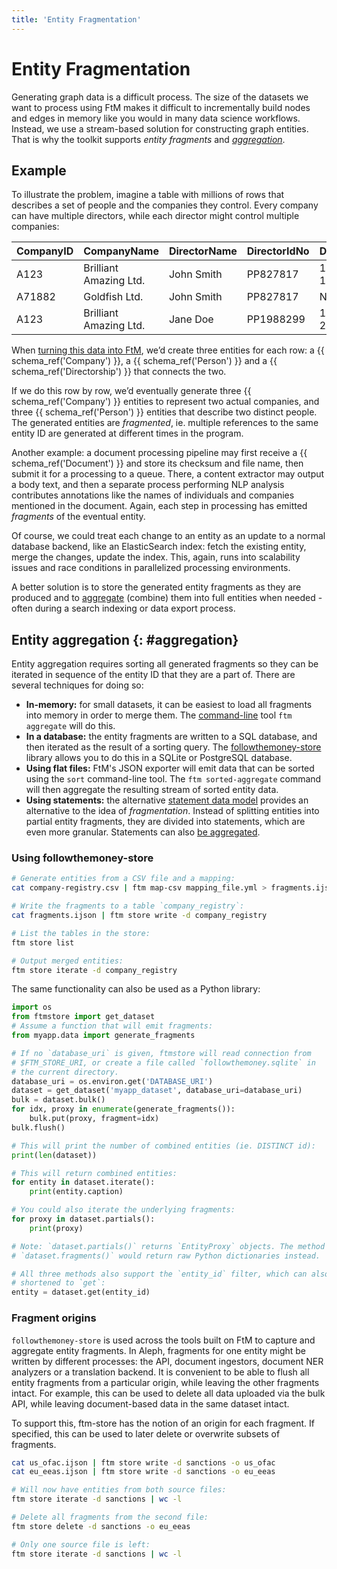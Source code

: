 ```yaml
---
title: 'Entity Fragmentation'
---
```


# Entity Fragmentation

Generating graph data is a difficult process. The size of the datasets we want to process using FtM makes it difficult to incrementally build nodes and edges in memory like you would in many data science workflows. Instead, we use a stream-based solution for constructing graph entities. That is why the toolkit supports _entity fragments_ and [_aggregation_](#aggregation).

## Example

To illustrate the problem, imagine a table with millions of rows that describes a set of people and the companies they control. Every company can have multiple directors, while each director might control multiple companies:

| CompanyID | CompanyName            | DirectorName | DirectorIdNo | DirectorDoB |
| --------- | ---------------------- | ------------ | ------------ | ----------- |
| A123      | Brilliant Amazing Ltd. | John Smith   | PP827817     | 1979-02-16  |
| A71882    | Goldfish Ltd.          | John Smith   | PP827817     | NULL        |
| A123      | Brilliant Amazing Ltd. | Jane Doe     | PP1988299    | 1983-06-24  |

When [turning this data into FtM](mappings.md), we’d create three entities for each row: a {{ schema_ref('Company') }}, a {{ schema_ref('Person') }} and a {{ schema_ref('Directorship') }} that connects the two.

If we do this row by row, we’d eventually generate three {{ schema_ref('Company') }} entities to represent two actual companies, and three {{ schema_ref('Person') }} entities that describe two distinct people. The generated entities are _fragmented_, ie. multiple references to the same entity ID are generated at different times in the program.

Another example: a document processing pipeline may first receive a {{ schema_ref('Document') }} and store its checksum and file name, then submit it for a processing to a queue. There, a content extractor may output a body text, and then a separate process performing NLP analysis contributes annotations like the names of individuals and companies mentioned in the document. Again, each step in processing has emitted _fragments_ of the eventual entity.

Of course, we could treat each change to an entity as an update to a normal database backend, like an ElasticSearch index: fetch the existing entity, merge the changes, update the index. This, again, runs into scalability issues and race conditions in parallelized processing environments.

A better solution is to store the generated entity fragments as they are produced and to [aggregate](#aggregation) (combine) them into full entities when needed - often during a search indexing or data export process. 

## Entity aggregation {: #aggregation}

Entity aggregation requires sorting all generated fragments so they can be iterated in sequence of the entity ID that they are a part of. There are several techniques for doing so:

* **In-memory:** for small datasets, it can be easiest to load all fragments into memory in order to merge them. The [command-line](cli.md) tool `ftm aggregate` will do this.
* **In a database:** the entity fragments are written to a SQL database, and then iterated as the result of a sorting query. The [followthemoney-store](https://github.com/alephdata/followthemoney-store) library allows you to do this in a SQLite or PostgreSQL database.
* **Using flat files:** FtM's JSON exporter will emit data that can be sorted using the `sort` command-line tool. The `ftm sorted-aggregate` command will then aggregate the resulting stream of sorted entity data.
* **Using statements:** the alternative [statement data model](statements.md) provides an alternative to the idea of _fragmentation_. Instead of splitting entities into partial entity fragments, they are divided into statements, which are even more granular. Statements can also [be aggregated](statements.md#aggregation).

### Using followthemoney-store

```bash
# Generate entities from a CSV file and a mapping:
cat company-registry.csv | ftm map-csv mapping_file.yml > fragments.ijson

# Write the fragments to a table `company_registry`:
cat fragments.ijson | ftm store write -d company_registry

# List the tables in the store:
ftm store list

# Output merged entities:
ftm store iterate -d company_registry
```

The same functionality can also be used as a Python library:

```python
import os
from ftmstore import get_dataset
# Assume a function that will emit fragments:
from myapp.data import generate_fragments

# If no `database_uri` is given, ftmstore will read connection from
# $FTM_STORE_URI, or create a file called `followthemoney.sqlite` in
# the current directory.
database_uri = os.environ.get('DATABASE_URI')
dataset = get_dataset('myapp_dataset', database_uri=database_uri)
bulk = dataset.bulk()
for idx, proxy in enumerate(generate_fragments()):
    bulk.put(proxy, fragment=idx)
bulk.flush()

# This will print the number of combined entities (ie. DISTINCT id):
print(len(dataset))

# This will return combined entities:
for entity in dataset.iterate():
    print(entity.caption)

# You could also iterate the underlying fragments:
for proxy in dataset.partials():
    print(proxy)

# Note: `dataset.partials()` returns `EntityProxy` objects. The method
# `dataset.fragments()` would return raw Python dictionaries instead.

# All three methods also support the `entity_id` filter, which can also be
# shortened to `get`:
entity = dataset.get(entity_id)
```

### Fragment origins

`followthemoney-store` is used across the tools built on FtM to capture and aggregate entity fragments. In Aleph, fragments for one entity might be written by different processes: the API, document ingestors, document NER analyzers or a translation backend. It is convenient to be able to flush all entity fragments from a particular origin, while leaving the other fragments intact. For example, this can be used to delete all data uploaded via the bulk API, while leaving document-based data in the same dataset intact.

To support this, ftm-store has the notion of an origin for each fragment. If specified, this can be used to later delete or overwrite subsets of fragments.

```bash
cat us_ofac.ijson | ftm store write -d sanctions -o us_ofac
cat eu_eeas.ijson | ftm store write -d sanctions -o eu_eeas

# Will now have entities from both source files:
ftm store iterate -d sanctions | wc -l

# Delete all fragments from the second file:
ftm store delete -d sanctions -o eu_eeas

# Only one source file is left:
ftm store iterate -d sanctions | wc -l
```
